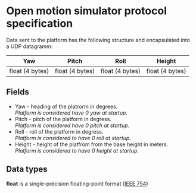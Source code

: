 # Open motion simulator protocol specification

Data sent to the platform has the following structure and encapsulated into a UDP datagramm:

Yaw | Pitch | Roll | Height
---|---|---|---
float (4 bytes) | float (4 bytes) | float (4 bytes) | float (4 bytes) 

## Fields

* Yaw - heading of the platrorm in degrees.  
  *Platform is considered have 0 yaw at startup.*
* Pitch - pitch of the platform in degress.  
  *Platform is considered have 0 pitch at startup.*
* Roll - roll of the platform in degress.  
  *Platform is considered to have 0 roll at startup.*
* Height - height of the platfrom from the base height in meters.  
  *Platform is considered to have 0 height at startup.*

## Data types
**float** is a single-precision floating-point format ([IEEE 754](https://en.wikipedia.org/wiki/Single-precision_floating-point_format))
